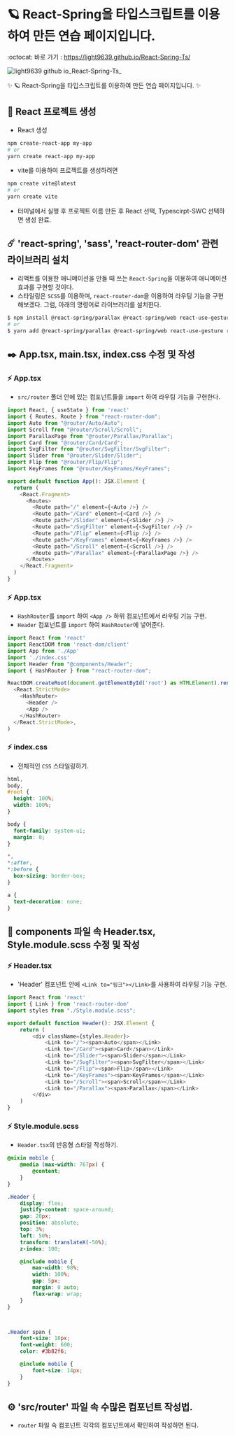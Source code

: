 # 🪐 React-Spring을 타입스크립트를 이용하여 만든 연습 페이지입니다.

:octocat: 바로 가기 : https://light9639.github.io/React-Spring-Ts/

![light9639 github io_React-Spring-Ts_](https://user-images.githubusercontent.com/95972251/218046285-925e7a97-f171-45fb-8368-f77befc2cad2.png)

:sparkles: 🪐 React-Spring을 타입스크립트를 이용하여 만든 연습 페이지입니다. :sparkles:
## :tada: React 프로젝트 생성
- React 생성
```bash
npm create-react-app my-app
# or
yarn create react-app my-app
```

- vite를 이용하여 프로젝트를 생성하려면
```bash
npm create vite@latest
# or
yarn create vite
```
- 터미널에서 실행 후 프로젝트 이름 만든 후 React 선택, Typescirpt-SWC 선택하면 생성 완료.
## ☄️ 'react-spring', 'sass', 'react-router-dom' 관련 라이브러리 설치
- 리액트를 이용한 애니메이션을 만들 때 쓰는 `React-Spring`을 이용하여 애니메이션 효과를 구현할 것이다. 
- 스타일링은 `SCSS`를 이용하며, `react-router-dom`을 이용하여 라우팅 기능을 구현해보겠다. 그럼, 아래의 명령어로 라이브러리를 설치한다.
```bash
$ npm install @react-spring/parallax @react-spring/web react-use-gesture react-use-measure sass
# or
$ yarn add @react-spring/parallax @react-spring/web react-use-gesture react-use-measure sass
```
## ✒️ App.tsx, main.tsx, index.css 수정 및 작성
### ⚡ App.tsx
- `src/router` 폴더 안에 있는 컴포넌트들을 `import` 하여 라우팅 기능을 구현한다.
```typescript
import React, { useState } from 'react'
import { Routes, Route } from "react-router-dom";
import Auto from "@router/Auto/Auto";
import Scroll from "@router/Scroll/Scroll";
import ParallaxPage from "@router/Parallax/Parallax";
import Card from "@router/Card/Card";
import SvgFilter from "@router/SvgFilter/SvgFilter";
import Slider from "@router/Slider/Slider";
import Flip from "@router/Flip/Flip";
import KeyFrames from "@router/KeyFrames/KeyFrames";

export default function App(): JSX.Element {
  return (
    <React.Fragment>
      <Routes>
        <Route path="/" element={<Auto />} />
        <Route path="/Card" element={<Card />} />
        <Route path="/Slider" element={<Slider />} />
        <Route path="/SvgFilter" element={<SvgFilter />} />
        <Route path="/Flip" element={<Flip />} />
        <Route path="/KeyFrames" element={<KeyFrames />} />
        <Route path="/Scroll" element={<Scroll />} />
        <Route path="/Parallax" element={<ParallaxPage />} />
      </Routes>
    </React.Fragment>
  )
}
```
### ⚡ App.tsx
- `HashRouter`를 `import` 하여 `<App />` 하위 컴포넌트에서 라우팅 기능 구현.
- `Header` 컴포넌트를 `import` 하여 `HashRouter`에 넣어준다.
```typescript
import React from 'react'
import ReactDOM from 'react-dom/client'
import App from './App'
import './index.css'
import Header from "@components/Header";
import { HashRouter } from "react-router-dom";

ReactDOM.createRoot(document.getElementById('root') as HTMLElement).render(
  <React.StrictMode>
    <HashRouter>
      <Header />
      <App />
    </HashRouter>
  </React.StrictMode>,
)
```

### ⚡ index.css
- 전체적인 `CSS` 스타일링하기.
```css
html,
body,
#root {
  height: 100%;
  width: 100%;
}

body {
  font-family: system-ui;
  margin: 0;
}

*,
*:after,
*:before {
  box-sizing: border-box;
}

a {
  text-decoration: none;
}
```
## 📝 components 파일 속 Header.tsx, Style.module.scss 수정 및 작성
### ⚡ Header.tsx
- 'Header' 컴포넌트 안에 `<Link to="링크"></Link>`를 사용하여 라우팅 기능 구현.
```typescript
import React from 'react'
import { Link } from 'react-router-dom'
import styles from "./Style.module.scss";

export default function Header(): JSX.Element {
    return (
        <div className={styles.Header}>
            <Link to="/"><span>Auto</span></Link>
            <Link to="/Card"><span>Card</span></Link>
            <Link to="/Slider"><span>Slider</span></Link>
            <Link to="/SvgFilter"><span>SvgFilter</span></Link>
            <Link to="/Flip"><span>Flip</span></Link>
            <Link to="/KeyFrames"><span>KeyFrames</span></Link>
            <Link to="/Scroll"><span>Scroll</span></Link>
            <Link to="/Parallax"><span>Parallax</span></Link>
        </div>
    )
}
```
### ⚡ Style.module.scss
- `Header.tsx`의 반응형 스타일 작성하기.
```scss
@mixin mobile {
    @media (max-width: 767px) {
        @content;
    }
}

.Header {
    display: flex;
    justify-content: space-around;
    gap: 20px;
    position: absolute;
    top: 3%;
    left: 50%;
    transform: translateX(-50%);
    z-index: 100;

    @include mobile {
        max-width: 98%;
        width: 100%;
        gap: 5px;
        margin: 0 auto;
        flex-wrap: wrap;
    }
}



.Header span {
    font-size: 18px;
    font-weight: 600;
    color: #3b82f6;

    @include mobile {
        font-size: 14px;
    }
}
```

## ⚙️ 'src/router' 파일 속 수많은 컴포넌트 작성법.
- `router` 파일 속 컴포넌트 각각의 컴포넌트에서 확인하여 작성하면 된다.
